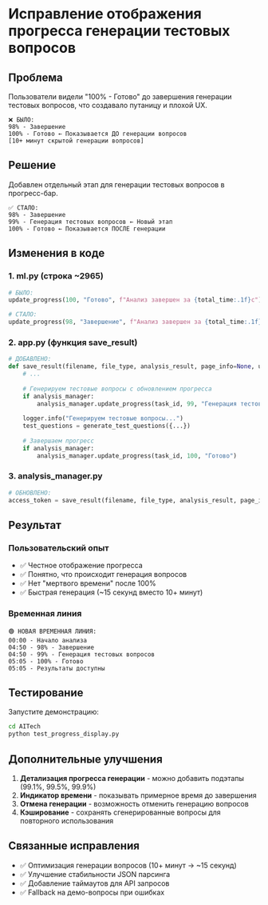 # Исправление отображения прогресса генерации тестовых вопросов

## Проблема
Пользователи видели "100% - Готово" до завершения генерации тестовых вопросов, что создавало путаницу и плохой UX.

```
❌ БЫЛО:
98% - Завершение
100% - Готово ← Показывается ДО генерации вопросов
[10+ минут скрытой генерации вопросов]
```

## Решение
Добавлен отдельный этап для генерации тестовых вопросов в прогресс-бар.

```
✅ СТАЛО:
98% - Завершение
99% - Генерация тестовых вопросов ← Новый этап
100% - Готово ← Показывается ПОСЛЕ генерации
```

## Изменения в коде

### 1. ml.py (строка ~2965)
```python
# БЫЛО:
update_progress(100, "Готово", f"Анализ завершен за {total_time:.1f}с")

# СТАЛО:
update_progress(98, "Завершение", f"Анализ завершен за {total_time:.1f}с")
```

### 2. app.py (функция save_result)
```python
# ДОБАВЛЕНО:
def save_result(filename, file_type, analysis_result, page_info=None, user_id=None, task_id=None, analysis_manager=None):
    # ...
    
    # Генерируем тестовые вопросы с обновлением прогресса
    if analysis_manager:
        analysis_manager.update_progress(task_id, 99, "Генерация тестовых вопросов")
    
    logger.info("Генерируем тестовые вопросы...")
    test_questions = generate_test_questions({...})
    
    # Завершаем прогресс
    if analysis_manager:
        analysis_manager.update_progress(task_id, 100, "Готово")
```

### 3. analysis_manager.py
```python
# ОБНОВЛЕНО:
access_token = save_result(filename, file_type, analysis_result, page_info, user_id, task_id, self)
```

## Результат

### Пользовательский опыт
- ✅ Честное отображение прогресса
- ✅ Понятно, что происходит генерация вопросов
- ✅ Нет "мертвого времени" после 100%
- ✅ Быстрая генерация (~15 секунд вместо 10+ минут)

### Временная линия
```
🟢 НОВАЯ ВРЕМЕННАЯ ЛИНИЯ:
00:00 - Начало анализа
04:50 - 98% - Завершение
04:50 - 99% - Генерация тестовых вопросов
05:05 - 100% - Готово
05:05 - Результаты доступны
```

## Тестирование
Запустите демонстрацию:
```bash
cd AITech
python test_progress_display.py
```

## Дополнительные улучшения
1. **Детализация прогресса генерации** - можно добавить подэтапы (99.1%, 99.5%, 99.9%)
2. **Индикатор времени** - показывать примерное время до завершения
3. **Отмена генерации** - возможность отменить генерацию вопросов
4. **Кэширование** - сохранять сгенерированные вопросы для повторного использования

## Связанные исправления
- ✅ Оптимизация генерации вопросов (10+ минут → ~15 секунд)
- ✅ Улучшение стабильности JSON парсинга
- ✅ Добавление таймаутов для API запросов
- ✅ Fallback на демо-вопросы при ошибках